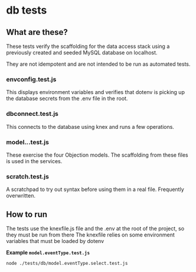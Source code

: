 db tests
========
What are these?
---------------
These tests verify the scaffolding for the data access stack using a previously created and seeded MySQL database on localhost. 

They are not idempotent and are not intended to be run as automated tests.

### envconfig.test.js
This displays environment variables and verifies that dotenv is picking up the database secrets from the .env file in the root.

### dbconnect.test.js
This connects to the database using knex and runs a few operations.

### model.*.*.test.js
These exercise the four Objection models. The scaffolding from these files is used in the services.

### scratch.test.js
A scratchpad to try out syntax before using them in a real file. Frequently overwritten.

How to run
----------
The tests use the knexfile.js file and the .env at the root of the project, so they must be run from there
The knexfile relies on some environment variables that must be loaded by dotenv 

**Example `model.eventType.test.js`**
```
node ./tests/db/model.eventType.select.test.js
```